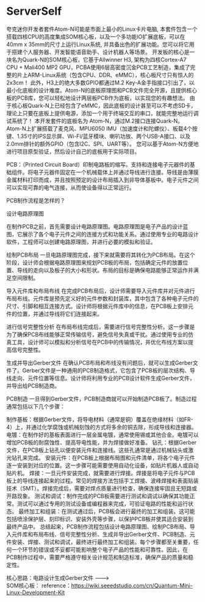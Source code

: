 # ServerSelf

夸克迷你开发者套件Atom-N可能是市面上最小的Linux卡片电脑, 本套件包含一个搭载四核CPU的高度集成SOM核心板，以及一个多功能IO扩展底板，可以在40mm x 35mm的尺寸上运行Linux系统, 并具备出色的扩展功能。您可以将它用于搭建个人服务器、开发智能语音助手、设计机器人等场景。
开发板的核心是一块名为Quark-N的SOM核心板，它基于Allwinner H3, 架构为四核Cortex-A7 CPU + Mali400 MP2 GPU，PCBA使用6层高密度沉金PCB工艺制造，集成了完整的片上ARM-Linux系统（包含CPU、DDR、eMMC），核心板尺寸只有惊人的2x3cm！
此外，H3上的绝大多数GPIO都通过M.2 Key-A金手指接口引出了，以最小化底板的设计难度。Atom-N的底板原理图和PCB文件完全开源，且提供核心板的PCB库，您可以轻松地设计两层板PCB作为底板，以实现您的有趣想法。
由于核心板Quark-N上已经包含了eMMC，因此底板的设计甚至可以不考虑SD卡，理论上只要在底板上提供电源，添加一个用于终端交互的串口，就能完整地运行调试系统了！
本开发套件的底板名为 Atom-N，通过M.2接口连接Quark-N。
Atom-N上扩展搭载了麦克风、MPU6050 IMU（加速度计和陀螺仪）、板载4个按键、1.35寸的IPS显示屏、Wi-Fi/蓝牙模块、喇叭功放、两个USB-A接口、以及2.0mm排针的额外GPIO（包含I2C、SPI、UART等）。
您可以基于Atom-N方便地进行项目原型验证，然后设计自己的底板用于实际项目。

PCB：（Printed Circuit Board）印制电路板的缩写。支持和连接电子元器件的基础组件。将电子元器件固定在一个机械载体上并通过导线进行连接。导线是由薄膜金属材料打印而成，并且按照预定的设计布局插入到非导体基板中。电子元件之间可以实现可靠的电气连接，从而使设备得以正常运行。

PCB制作流程是怎样的？

设计电路原理图

在制作PCB之前，首先需要设计电路原理图。电路原理图是电子产品的设计蓝图，它展示了各个电子元件之间的连接方式和功能关系。通过使用专业的电路设计软件，工程师可以创建电路原理图，并进行必要的模拟和验证。

绘制PCB布局
一旦电路原理图完成，接下来就需要将其转化为PCB布局。在这个阶段，设计师会根据电路原理图来规划PCB板的布局，包括确定元件的放置位置、导线的走向以及板子的大小和形状。布局的目标是确保电路能够正常运作并满足空间限制。

导入元件库和布局布线
在完成PCB布局后，设计师需要导入元件库并对元件进行布局布线。元件库是预先定义好的元件参数和封装库，其中包含了各种电子元件的尺寸、引脚和相互连接方式。设计师将根据元件库中的信息，在PCB板上安排元件的位置，并通过导线将它们连接起来。

进行信号完整性分析
在布局布线完成后，需要进行信号完整性分析。这一步骤是为了确保PCB布线能够正常传输信号，避免信号失真或干扰。通过使用专业的仿真工具，设计师可以模拟和分析信号在PCB中的传输情况，并优化布线方案以提高信号完整性。

生成并导出Gerber文件
在确认PCB布局和布线没有问题后，就可以生成Gerber文件了。Gerber文件是一种通用的PCB制造格式，它包含了PCB板的层次结构、导线走向、元件位置等信息。设计师将利用专业的PCB设计软件生成Gerber文件，并导出给PCB制造商。

PCB制造
一旦得到Gerber文件，PCB制造商就可以开始制造PCB板了。制造过程通常包括以下几个步骤：

制作基板：根据Gerber文件，将导电材料（通常是铜）覆盖在绝缘材料（如FR-4）上，并通过化学腐蚀或机械刻蚀的方式将多余的铜去除，形成导线和连接器。
电镀：在制作好的基板表面进行一层金属电镀，通常使用锡或其他合金。电镀可以增加PCB板的耐腐蚀性、提高导电性能，并为焊接做好准备。
钻孔：根据Gerber文件，在PCB板上钻孔以便安装元件和连接线。这些孔通常是通过机械钻头或激光钻孔来完成。
安装元件：在PCB板上根据布局图和元件清单，将各个电子元件逐一安装到对应的位置。这一步骤可能需要使用自动化设备，如贴片机器人或自动贴片机。
焊接：一旦元件安装完成，就需要进行焊接。焊接是将电子元件与PCB板上的导线连接起来的过程。常见的焊接方法包括手工焊接、波峰焊接和表面贴装技术（SMT）。焊接完成后，需要对焊点质量进行检查，确保连接牢固且无短路或开路现象。
测试和调试：制作完成的PCB板需要进行测试和调试以确保其功能正常。测试可以通过专用的测试设备或编程器来完成，可验证电路的性能和运行状态。
最终加工和组装：在测试通过后，PCB板会进行最终的加工和组装。这可能包括喷涂保护层、刻印标识、安装外壳等步骤，以保护PCB板并使其适合安装到最终产品中。
总结起来，PCB制作流程包括设计电路原理图、绘制PCB布局、导入元件库和布局布线、信号完整性分析、生成并导出Gerber文件、PCB制造、元件安装、焊接、测试和调试，最终进行最终加工和组装。每个步骤都至关重要，任何一个环节的错误或不妥都可能影响整个电子产品的性能和可靠性。因此，在PCB制作过程中，需要严格遵守相关设计规范和制造标准，确保产品的质量和稳定性。

核心思路：电路设计生成Gerber文件 --->  
SOM核心板：
reference：https://wiki.seeedstudio.com/cn/Quantum-Mini-Linux-Development-Kit
